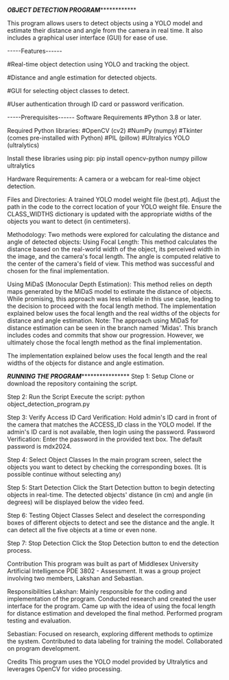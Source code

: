 *****************************OBJECT DETECTION PROGRAM*****************************************

This program allows users to detect objects using a YOLO model and estimate their distance and angle from the camera in real time. 
It also includes a graphical user interface (GUI) for ease of use.

-----Features------

#Real-time object detection using YOLO and tracking the object.

#Distance and angle estimation for detected objects.

#GUI for selecting object classes to detect.

#User authentication through ID card or password verification.


-----Prerequisites------
Software Requirements
#Python 3.8 or later.

Required Python libraries:
#OpenCV (cv2)
#NumPy (numpy)
#Tkinter (comes pre-installed with Python)
#PIL (pillow)
#Ultralyics YOLO (ultralytics)

Install these libraries using pip:
pip install opencv-python numpy pillow ultralytics

Hardware Requirements:
A camera or a webcam for real-time object detection.

Files and Directories:
A trained YOLO model weight file (best.pt). Adjust the path in the code to the correct location of your YOLO weight file.
Ensure the CLASS_WIDTHS dictionary is updated with the appropriate widths of the objects you want to detect (in centimeters).

Methodology:
Two methods were explored for calculating the distance and angle of detected objects:
Using Focal Length:
This method calculates the distance based on the real-world width of the object, its perceived width in the image, and the camera's focal length.
The angle is computed relative to the center of the camera's field of view.
This method was successful and chosen for the final implementation.

Using MiDaS (Monocular Depth Estimation):
This method relies on depth maps generated by the MiDaS model to estimate the distance of objects.
While promising, this approach was less reliable in this use case, leading to the decision to proceed with the focal length method.
The implementation explained below uses the focal length and the real widths of the objects for distance and angle estimation.
Note: The approach using MiDaS for distance estimation can be seen in the branch named 'Midas'. This branch includes codes and commits 
that show our progression. However, we ultimately chose the focal length method as the final implementation.


The implementation explained below uses the focal length and the real widths of the objects for distance and angle estimation.

*******************************RUNNING THE PROGRAM***********************************************
Step 1: Setup
Clone or download the repository containing the script.

Step 2: Run the Script
Execute the script:
python object_detection_program.py

Step 3: Verify Access
ID Card Verification:
Hold admin's ID card in front of the camera that matches the ACCESS_ID class in the YOLO model.
If the admin's ID card is not available, then login using the password.
Password Verification:
Enter the password in the provided text box. The default password is mdx2024.

Step 4: Select Object Classes
In the main program screen, select the objects you want to detect by checking the corresponding boxes. (It is possible continue without selecting any)

Step 5: Start Detection
Click the Start Detection button to begin detecting objects in real-time.
The detected objects' distance (in cm) and angle (in degrees) will be displayed below the video feed.

Step 6: Testing Object Classes
Select and deselect the corresponding boxes of different objects to detect and see the distance and the angle. It can detect all the five objects at a time or even none.

Step 7: Stop Detection
Click the Stop Detection button to end the detection process.


Contribution
This program was built as part of Middlesex University Artificial Intelligence PDE 3802 - Assessment. It was a group project involving two members, Lakshan and Sebastian.

Responsibilities
Lakshan:
Mainly responsible for the coding and implementation of the program.
Conducted research and created the user interface for the program.
Came up with the idea of using the focal length for distance estimation and developed the final method.
Performed program testing and evaluation.

Sebastian:
Focused on research, exploring different methods to optimize the system.
Contributed to data labeling for training the model.
Collaborated on program development.

Credits
This program uses the YOLO model provided by Ultralytics and leverages OpenCV for video processing.

